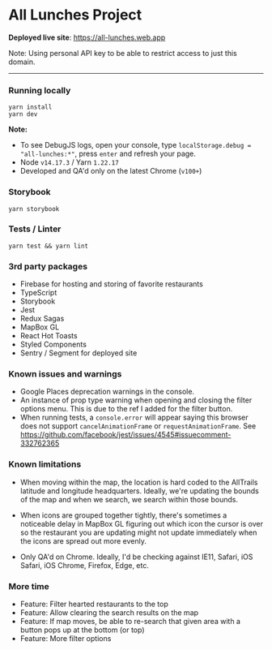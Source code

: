 # All Lunches Project

**Deployed live site**: https://all-lunches.web.app

Note: Using personal API key to be able to restrict access to just this domain.

---

### Running locally

```
yarn install
yarn dev
```

**Note:**

- To see DebugJS logs, open your console, type `localStorage.debug = "all-lunches:*"`, press `enter` and refresh your page.
- Node `v14.17.3` / Yarn `1.22.17`
- Developed and QA'd only on the latest Chrome (`v100+`)

### Storybook

```
yarn storybook
```

### Tests / Linter

```
yarn test && yarn lint
```

### 3rd party packages

- Firebase for hosting and storing of favorite restaurants
- TypeScript
- Storybook
- Jest
- Redux Sagas
- MapBox GL
- React Hot Toasts
- Styled Components
- Sentry / Segment for deployed site

### Known issues and warnings

- Google Places deprecation warnings in the console.
- An instance of prop type warning when opening and closing the filter options menu. This is due to the ref I added for the filter button.
- When running tests, a `console.error` will appear saying this browser does not support `cancelAnimationFrame` or `requestAnimationFrame`. See https://github.com/facebook/jest/issues/4545#issuecomment-332762365

### Known limitations

- When moving within the map, the location is hard coded to the AllTrails latitude and longitude headquarters. Ideally, we're updating the bounds of the map and when we search, we search within those bounds.

- When icons are grouped together tightly, there's sometimes a noticeable delay in MapBox GL figuring out which icon the cursor is over so the restaurant you are updating might not update immediately when the icons are spread out more evenly.

- Only QA'd on Chrome. Ideally, I'd be checking against IE11, Safari, iOS Safari, iOS Chrome, Firefox, Edge, etc.

### More time

- Feature: Filter hearted restaurants to the top
- Feature: Allow clearing the search results on the map
- Feature: If map moves, be able to re-search that given area with a button pops up at the bottom (or top)
- Feature: More filter options
